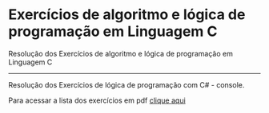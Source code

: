 # Exercícios de algoritmo e lógica de programação em Linguagem C 
 Resolução dos Exercícios de algoritmo e lógica de programação em Linguagem C
***
 Resolução dos Exercícios de lógica de programação com C# - console.

 Para acessar a lista dos exercícios em pdf [clique aqui](https://github.com/cidacastello/exercicios-csharp-console/tree/master/lista-de-exercicios)
